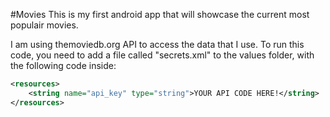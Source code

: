 

#Movies
This is my first android app that will showcase the current most populair movies.

I am using themoviedb.org API to access the data that I use. To run this code, you need to add a file called "secrets.xml" to the values folder, with the following code inside:
```xml
<resources>
    <string name="api_key" type="string">YOUR API CODE HERE!</string>
</resources>
```